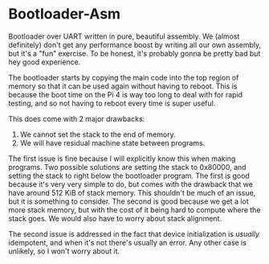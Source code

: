# Bootloader-Asm

Bootloader over UART written in pure, beautiful assembly.
We (almost definitely) don't get any performance boost by writing all our own
assembly, but it's a "fun" exercise.
To be honest, it's probably gonna be pretty bad but hey good experience.

The bootloader starts by copying the main code into the top region of memory
so that it can be used again without having to reboot. This is because the
boot time on the Pi 4 is way too long to deal with for rapid testing, and
so not having to reboot every time is super useful.

This does come with 2 major drawbacks:

1. We cannot set the stack to the end of memory.
2. We will have residual machine state between programs.

The first issue is fine because I will explicitly know this when making
programs. Two possible solutions are setting the stack to 0x80000,
and setting the stack to right below the bootloader program. The first is
good because it's very very simple to do, but comes with the drawback that
we have around 512 KiB of stack memory. This shouldn't be much of an issue,
but it is something to consider. The second is good because we get a lot more
stack memory, but with the cost of it being hard to compute where the stack
goes. We would also have to worry about stack alignment.

The second issue is addressed in the fact that device initialization is
*usually* idempotent, and when it's not there's usually an error. Any other
case is unlikely, so I won't worry about it.
